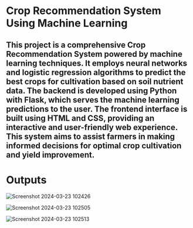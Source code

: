 # Crop Recommendation System Using Machine Learning

## This project is a comprehensive Crop Recommendation System powered by machine learning techniques. It employs neural networks and logistic regression algorithms to predict the best crops for cultivation based on soil nutrient data. The backend is developed using Python with Flask, which serves the machine learning predictions to the user. The frontend interface is built using HTML and CSS, providing an interactive and user-friendly web experience. This system aims to assist farmers in making informed decisions for optimal crop cultivation and yield improvement.

# Outputs
![Screenshot 2024-03-23 102426](https://github.com/ChavinduDulaj/Crop-Recommendation-System/assets/138846151/09e04763-9350-4803-ba79-ccfda3dbebc1)

![Screenshot 2024-03-23 102505](https://github.com/ChavinduDulaj/Crop-Recommendation-System/assets/138846151/b2c3c607-d35f-4a36-8ed0-52b37bd01f26)


![Screenshot 2024-03-23 102513](https://github.com/ChavinduDulaj/Crop-Recommendation-System/assets/138846151/c0d667c6-e911-4f60-98b1-302426b94dbb)
